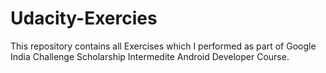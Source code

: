 # Udacity-Exercies
This repository contains all Exercises which I performed as part of Google India Challenge Scholarship Intermedite Android Developer Course.

